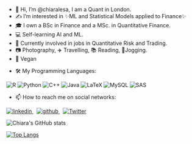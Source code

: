 - 👋 Hi, I’m @chiaralesa, I am a Quant in London. 
- ✍️ I’m interested in ✨ML and Statistical Models applied to Finance✨
- 🎓 I own a BSc in Finance and a MSc. in Quantitative Finance.
- 💻 Self-learning AI and ML.
- 💼 Currently involved in jobs in Quantitative Risk and Trading.
- 📷 Photography, ✈️ Travelling, 📚 Reading, 🏃Jogging.
- 🌱 Vegan


<!---
chiaralesa/chiaralesa is a ✨ special ✨ repository because its `README.md` (this file) appears on your GitHub profile.
You can click the Preview link to take a look at your changes.
--->
- 🛠 My Programming Languages: 

![R](https://img.shields.io/badge/r-%23276DC3.svg?style=for-the-badge&logo=r&logoColor=white)
![Python](https://img.shields.io/badge/python-3670A0?style=for-the-badge&logo=python&logoColor=ffdd54)
![C++](https://img.shields.io/badge/c++-%2300599C.svg?style=for-the-badge&logo=c%2B%2B&logoColor=white)
![Java](https://img.shields.io/badge/java-%23ED8B00.svg?style=for-the-badge&logo=java&logoColor=white)
![LaTeX](https://img.shields.io/badge/latex-%23008080.svg?style=for-the-badge&logo=latex&logoColor=white)
![MySQL](https://img.shields.io/badge/mysql-%2300f.svg?style=for-the-badge&logo=mysql&logoColor=white)
![SAS](https://img.shields.io/badge/SAS-blue.svg?style=for-the-badge&logo=SAS&logoColor=white)





- 📫 How to reach me on social networks:

<p>
  <a href="https://www.linkedin.com/in/chiara-lesa/" >
    <img src="https://img.shields.io/badge/linkedin-%230077B5.svg?style=for-the-badge&logo=linkedin&logoColor=white" alt="linkedin"> 
  </a> &nbsp; 
  <a href="https://github.com/chiaralesa" >
    <img src="https://img.shields.io/badge/github-%23121011.svg?style=for-the-badge&logo=github&logoColor=white" alt="github"> 
  <a href="https://twitter.com/chiaralesa" rel="nofollow noreferrer">
  </a> &nbsp; 
   <a href="https://twitter.com/chiaralesa" >
    <img src="https://img.shields.io/badge/Twitter-%231DA1F2.svg?style=for-the-badge&logo=Twitter&logoColor=white" alt="Twitter">
 </a>
</p>

![Chiara's GitHub stats](https://github-readme-stats.vercel.app/api?username=chiaralesa&count_private=true&theme=radical)

[![Top Langs](https://github-readme-stats.vercel.app/api/top-langs/?username=chiaralesa&count_lags=5)](https://github.com/chiaralesa/github-readme-stats)

  <!---
  https://twitter.com/chiaralesa
 ![LinkedIn](https://img.shields.io/badge/linkedin-%230077B5.svg?style=for-the-badge&logo=linkedin&logoColor=white)
 &nbsp;
![Twitter](https://img.shields.io/badge/Twitter-%231DA1F2.svg?style=for-the-badge&logo=Twitter&logoColor=white)
 ![GitHub](https://img.shields.io/badge/github-%23121011.svg?style=for-the-badge&logo=github&logoColor=white)
-->
